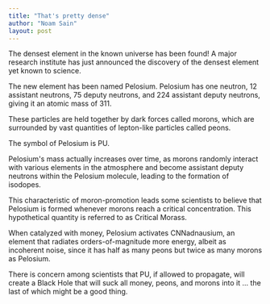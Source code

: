 ```yaml
---
title: "That's pretty dense"
author: "Noam Sain"
layout: post
---
```


The densest element in the known universe has been found! A major research institute has just announced the discovery of the densest element yet known to science.  
  
The new element has been named Pelosium. Pelosium has one neutron, 12 assistant neutrons, 75 deputy neutrons, and 224 assistant deputy neutrons, giving it an atomic mass of 311.

These particles are held together by dark forces called morons, which are surrounded by vast quantities of lepton-like particles called peons.

The symbol of Pelosium is PU.

Pelosium's mass actually increases over time, as morons randomly interact with various elements in the atmosphere and become assistant deputy neutrons within the Pelosium molecule, leading to the formation of isodopes.

This characteristic of moron-promotion leads some scientists to believe that Pelosium is formed whenever morons reach a critical concentration. This hypothetical quantity is referred to as Critical Morass.

When catalyzed with money, Pelosium activates CNNadnausium, an element that radiates orders-of-magnitude more energy, albeit as incoherent noise, since it has half as many peons but twice as many morons as Pelosium.

There is concern among scientists that PU, if allowed to propagate, will create a Black Hole that will suck all money, peons, and morons into it ... the last of which might be a good thing.